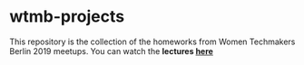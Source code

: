# wtmb-projects
This repository is the collection of the homeworks from Women Techmakers Berlin 2019 meetups. You can watch the **lectures [here](https://www.youtube.com/playlist?list=PL9pDl_Oth4cqVnLrf5DCK4a_HhoAEhV4a)**
